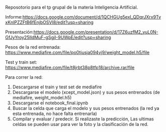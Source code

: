Reposotorio para el tp grupal de la materia Inteligencia Artificial.

Informe:https://docs.google.com/document/d/1QCHGUg5exI_QDqrJXrx9TvxKnlPZZFtB6fEnjbOSVI8/edit?usp=sharing

Presentación:https://docs.google.com/presentation/d/17Z6uzfM2_yuL0N-GfJyYroy25IldMuF-gSgjI-9UWpE/edit?usp=sharing

Pesos de la red entrenada: https://www.mediafire.com/file/po0tjusja094vj9/weight_model.h5/file

Test y train set: https://www.mediafire.com/file/t8jrbt38p8tfp18/archive.rar/file

Para correr la red:
1. Descargarse el train y test set de mediafire
2. Descargarse el modelo (xcept_model.json) y sus pesos entrenados (de mediafire, weight_model.h5)
3. Descargarse el notebook_final.ipynb
4. Buscar la celda que carga el modelo y sus pesos entrenados (la red ya esta entrenada, no hace falta entrenarla)
5. Compilar y evaluar / predecir. Si realizaste la predicción, Las ultimas celdas se pueden usar para ver la foto y la clasificación de la red.
